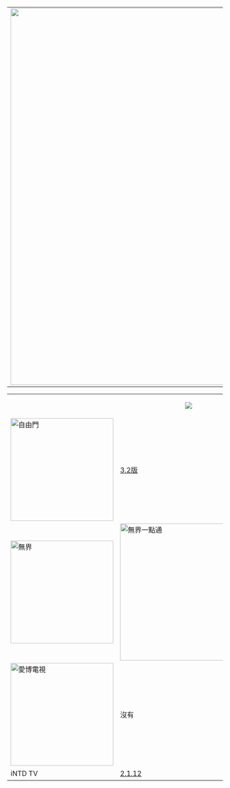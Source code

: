 

<table align="center" >
	<tr>
		<td>
		<img src="../master/GCC/img/fq.jpg" width="880">	
		</td>	
	</tr>	
</table>

<table  width="800">
<tr>
	<td width="240"></td>
	<td width="320"><center><img src="../master/GCC/img/android.jpg" align="middle"></center></td>
	<td width="320"><center>桌機版</center></td>
</tr>
<tr>
	<td><img src="../master/GCC/img/freegate.jpg" align="middle" width="240" alt="自由門"></td>
	<td><a href="https://github.com/goodabc/GCC/blob/master/GCC/fanQing/zi_you_men_android_3.2.zip?raw=true">3.2版</a></td>
	<td><a href="https://github.com/goodabc/GCC/blob/master/GCC/fanQing/zi_you_men_7.64_(0109)_desktop.zip?raw=true">7.64版</a> </td>
</tr>

<tr>
	<td><img src="../master/GCC/img/ultrasurf.jpg" align="middle" width="240" alt="無界"></td>
	<td><a href="https://github.com/goodabc/GCC/blob/master/GCC/fanQing/wujieliulan_android_4.1_20171123.zip?raw=true"><img src="../master/GCC/img/wujieAndoid.jpg" align="middle" width="320" alt="無界一點通"></a></td>
	<td><a href="https://github.com/goodabc/GCC/blob/master/GCC/fanQing/wujieliulan_desktop_17.04_20171112/u1704.zip?raw=true">17.04版</a></td>
</tr>
<tr>
	<td><img src="../master/GCC/img/ippotv.jpg" align="middle" width="240" alt="愛博電視"></td>
	<td>沒有</td>
	<td><a href="https://github.com/goodabc/GCC/blob/master/GCC/fanQing/Green_iPPOTV.exe?raw=true">0944版</a></td>
</tr>
<tr>
	<td>iNTD TV</td>
	<td><a href="https://github.com/goodabc/GCC/blob/master/GCC/fanQing/iNTD_TVsp1.apk?raw=true">2.1.12</a></td>
	<td>沒有</td>
</tr>
</table>
